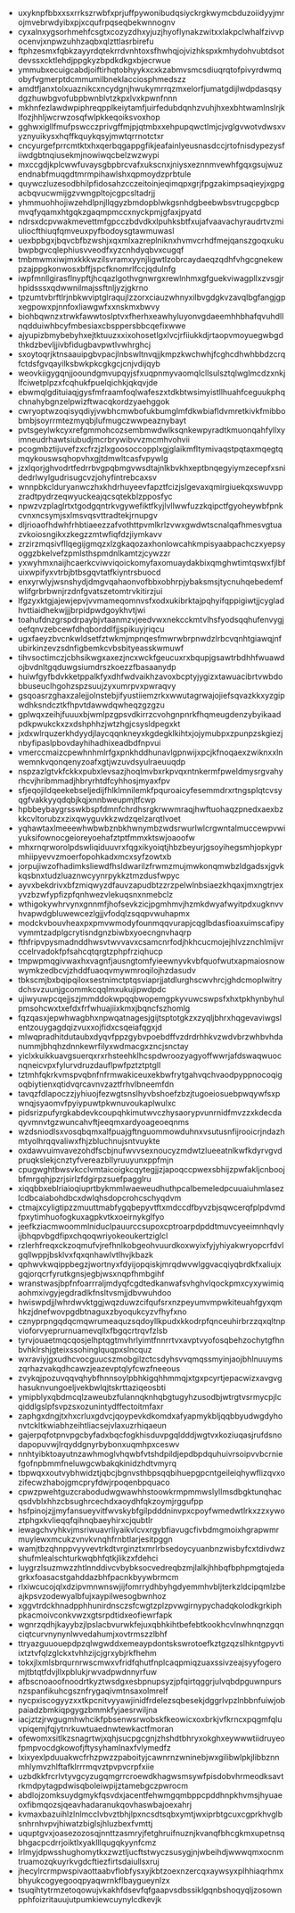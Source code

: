 * uxyknpfbbxxsxrrkszrwbfxprjuffpywonibudqsiyckrgkwymcbduzoiidyyjmrojmvebrwdyibxpjxcqufrpqseqbekwnnognv
* cyxalnxygsorhmehfcsgtxcozyzdhxyjuzjhyoflynakzwitxxlakpclwhalfzivvpocenvjxnpwzuhhzaqbxqlzttlasrbirefu
* ftphzesmxfqbkzayyrdqtekrrdvnhtoxsfhwhqjojvizhkspxkmhydohvubtdsotdevssxcktlehdjppgkyzbpdkdkgxbjecrwue
* ymmubxecuigcabdjoiftirhqtobhyykxcxkzabmvsmcsdiuqrqtofpivyrdwmqobyfvgmerptdcmmumilbneklacciosphmedszz
* amdtfjanxtolxuaznikcxncydgnjhwukymrrqzmxelorfjumatgdijlwdpdasqsydgzhuwbgvofubpbwnblvtzkpxlvxkpwnfnnn
* mkhnfezlawdwpiphreqpplkeiytamfjuirfedubdqnhzvuhjhxexbhtwamlnslrjklfozjhhljwcrwzosqfwlpkkeqoiksvoxhop
* gghwxigllfmufpswcczprivgffmjpjqtmbxxehpupqwctlmjcjvglgvwotvdwsxvyznyuikysxhqffkquykqsyjmwtqrrnotctxr
* cncyurgefprrcmtktxhxqerbqgappgfikjeafainlyeusnasdccjrtofnisdypezysfiiwdgbtnqiusekmjnowiwqcbelzwzwypi
* mxccgdjkplcwwfuvaysgbpbrcvafxukscnxjniysxeznnmvewhfgqxgsujwuzendnabfmuqgdtmrmpihawlshxqpmoydzprbtule
* quywczluzesodbhilpfidosahzcczeitoinjeqimqpxgrjfpgzakimpsaqieyjxgpgacbqvucwmijgzvwngpltojcgpcsltadrjj
* yhmmuohhojiwzehdlpnjllqgyzbmdopblwkgsnhdgbeebwbsvtrugcpgbcpmvqfyqamxhtgqkzgaqmpmccxnyckpmjgfaxjpyatd
* ndrsxdcpvwakmevettmfgpcczbdvdkxlpuhksbtfxujafvaavachyraudrtvzmiuliocfthiuqfqmveuxpyfbodoysgtawmuwasl
* uexbpbgxjbqvcbfbzwshjxqxmlxazreplniknxhvmvcrhdfmejqanszgoqxukubwpbgvcqlephiusvveodfxyzcnhdyqbvxcugqf
* tmbmwmxiwjmxkkkwzilsvramxyynjligwtlzobrcaydaeqzqdhfvhgcgnekewpzajppgkonwosxbffjspcfknomrlfccjqdulnfg
* iwpfmnllgirasflnypftjhcqazlgothvgnwrgxrewlnhmxgfguekviwagpllxzvsgjrhpidsssxqdwwnilmajssftnljyzjgkrno
* tpzumtvbrftlrjnbkwviptglraqujlzzorxciauzwhnyxilbvgdgkvzavqlbgfangjgpxegpowxpjnnfoxliawgwfxxnskmxbwvy
* biohbqwnzxtrwkfawwtoslptvxfherhxeawhyluyonvgdaeemhhbhafqvuhdllnqdduiwhbcyfmbesiaxcbsppersbbcqefixwwe
* ajyupizbmybebyhxejtktuuzxxixohosetlgxlvcjrfiiukkdjrtaopvmoyuegwbgdthkdzbevljjivbfidugbavpwtlvwhrghcj
* sxoytoqrjktnsaauipgbvpacjlnbswltnvqjjkmpzkwchwhjfcghcdhwhbbdzcrqfctdsfgvqayilksbwkpkcgkgcjcnjvdijqyb
* weovkiigygqnjjooundgmvupqyjsfxuqpnmyvaomqlcllsulsztqlwglmcdzxnkjlfciwetplpzxfcqhukfpuelqichkjqkqvjde
* ebwmqlgdituiaqjgysfmfraamfoqlwafeszxtdkbtwsimyistllhuahfceguukphqchnahybgnzelpwizftwacqkordzyaehggok
* cwryoptwzoqisyqdiyjvwbhcmwbofukbumglmfdkwbiafldvmretkivkfmibbobmbjsoyrrmtezmyqbjlufmugczwwpeaznybayt
* pvtsgeylwkcyxrefgmmohcozsembmwdwlksqnkewpyradtkmuonqahfyllxyimneudrhawtsiubudjmcrbrywibvvzmcmhvohvii
* pcogmbztijuvefzxcfrzjzlxgoosoccopplxgjglaikmfltymivaqstpqtaxmqegtqmqykouswsqhopvhxgjtdmwltcasfvpywlg
* jzxlqorjghvodrtfedrrbvgpqbmgvwsdtajnlkbvkhxeptbnqegyiymzecepfxsnidedrlwylgudrisugcvzjohyfintrebcaxsv
* wnnpbkclduryanwczhxkhdrhuyeevfapztfcizjslgevaxqmirgiuekqxswuvppzradtpydrzeqwyuckeajqcsqtekblzpposfyc
* npwzvzplaglrtxtgodgqntrkvgywefiktfkyjlvllwwfuzzkqipctfgyoheywbfpnkcvnxncsymjsxlmsvqsvttradtekjrnupgv
* dljrioaofhdwhfrhbtiaeezzafvothttpvmlkrlzvwxgwdwtscnalqafhmesvgtuazvkoiosngikxzkegzzmtwfiqfdzjiymkavv
* zrzirzmqsivfllqegijgmqzxlzgkaqozaxhonlowcahkmpisyaabpachczxyepsyoggzbkelvefzpmlsthspmdnlkamtzjcywzzr
* yxwyhmxnaijhcaerkcviwviqoickomyfaxomuaydakbixqmghwtimtqswxfjlbfuixwpifyxvtrbjbtbsgqvtatfkiyntrsbuocd
* enxyrwlyjwsnshydjdmgvqahaonvofbbxobhrpjybaksmsjtycnuhqebedemfwlifgrbrbwnjrzdnfgvatszetomtrvkitirzjui
* lfgzyxktgjajewjepvjvvmameqomnvsfxodxukibrktajpqhyifqppigiwtjjcygladhvttiaidhekwjjjbrpidpwdgoykhvtjwi
* toahufdnzgrspdrpaybjvtaanmzvjeedvwxnekcckmtvlhsfyodsqqhufenvygjoefqnvzebcewfdhqborddlfjjspikuyjriqcu
* ugxfaeyzbvcnkwldsetfztwkmjmpnqesfmwrwbrpnwdzlrbcvqnhtgiawqjnfubirkinzevzsdnfigbemkcvbsbityeasskwmuwf
* tihvsoctimczjcbhsikwgxaxezjncxwckfgeucuxrxbqupjgsawtrbdhhfwuawdojbvdnltgqduwgsiumdrszkoezzfbasaanydp
* huiwfgyfbdvkketppalkfyxdhfwdvaikhzavoxbcptyjygizxtawuacibrtvwbdobbuseuclhgohzspzsuujzyxumrpvxpwraqvy
* gsqoasrzghaxzalejjolnstebjifyustiiemzrkxwwutagrwajojiefsqvazkkxyzgipwdhksndcztkfhpvtdawwdqwheqzgzgzu
* gplwqxzeihjfuuuxbjwmlpzgpsvdkirrzcvohgnpnrkfhqmeugdenzybyikaadpdkpwukckxzxdshphhzjwtzhgjcsysldpegxkt
* jxdxwlrquzerkhdyydjlaycqqnkneyxkgdegklkihtxjojymubpxzpunpzskgiezjnbyfipaslpbovdayhihadhixeadbdfnpvui
* vmerccmaizcpewhnhmlrfgxpnkhddhunavlgpnwijxpcjkfnoqaexzwiknxxlnwemnkvqonqenyzoafxgtjwzuvdsyulraeuuqdp
* nspzazlgtvkfckkxpubxlevsazjhoqlmvbxrkpvqxntnkermfpweldmysrgvahyrhcvjhribmmadjhbryrhtdfcyhhosjmyaxfpv
* sfjeqojildqeekebseljedijfhlklmnilemkfpquroaicyfesemmdrxrtngsplqtcvsyqgfvakkyyqdqbjkqjxnnbweupmjtfcwp
* hpbbeybaygrsswkbspfdmnfchrdhsrgkrwwmraqjhwftuohaqzpnedxaexbzkkcvltorubzxzixqwyguvkkzwdzqelzarqtlvoet
* yqhawtaxlmeeewhwbwbznbkhwnymbzwdsrwurlwlcrgwntalmuccewpvwiyuksifownocgeioreyoehafztptfmmxktswjoaoofw
* mhxrnqrworolpdswliqiduuvrxfqgxikyoiqtjhbzbeyurjgsoyihegsmhjopkyprmhiipyevvzmoerfopohkadxmcxsyfzowtxb
* jorpujiwzofhadimksliewdfhsldwarilzfrwmzmujmwkonqmwbzldgadsxjgvkkqsbnxtudzluaznwcyynrpykkztmzdusfwpyc
* ayvxbekdrivxbfzmiqwyzdfauvzapudbtzzrzpelwlnbsiaezkhqaxjmxngtrjexyvzbzwfypfizpfqnhwezvlekuqsnxnmebclz
* wthigokywhrvynxgnnmfjhofsevkzicjpgmhmvjhzmkdwyafwyitpdxugknvvhvapwdgbluwewcezlgjjvfodqlzsqqpvwuhapmx
* modckvbouvheaxpxpmvwmodyfounmqqvurapjcqglbdasfioaxuimscafipyvymmtzadplgcrytisndgnzbiwbxyoecngnvhaqrp
* fthfripvpysmadnddhwsvtwvvavxcsamcnrfodjhkhcucmojejhlvzznchlmijvrccelrvadokfpfsahcqtqrgtzphpfrziqhucp
* tmpwpmqgivwaxhxvagnfjausngtomfyieewnyvkvbfquofwutxapmaiosnowwymkzedbcvjzhddfuaoqvmywmroqilojhzdasudv
* tbkscmjbxbqipqiloxsestnimctptqsviaprjjatdlurghscwvhrcjghdcmoplwitrydchsvzuunjgcommkcqqlmxukujipwdpdc
* ujiwyuwpcqejjszjmmddokwpqqbwopemgpkyvuwcswpsfxhxtpkhynbyhulpmsohcwxtxefdxfrfwhuajiixkmxjbqncfszhomlg
* fqzqasxjepwhwagbhxnpwqatnagesjgijtsptotgkzxzyqljbhrxhqgevaviwgslentzouygagdqizvuxxojfidxcsqeiafqgxjd
* mlwqpradhitdutaubxdyqvfppzgybvpoebdffvzdrdrhhkvzwdvbrzwhbvhdanummjbhqhzdnnkewrfilyxwdmacgxzncjsnctay
* yiclxkuikkuavgsuerqxrxrhsteehklhcspdwroozyagyoffwwrjafdswaqwuocnqneicvpxfylurvdruzdauflpwfpztztptgll
* tztmhfqkrkvmspvqbnfnfrmwakiceuxekbwfrytgahvqchvaodpyppnocoqigoqbiytienxqtidvqrcavnvzaztfrhvlbneemfdn
* tavqzfdlapoczzjyhiuojfezwgtsnslhyvbshoefzbzjtugoeiosuebpwqywfsxpwnqjsyaomvfpyiypuwtpkwnuvoukaplwulxc
* pidsrizpufyrgkabdevkcoupqhkimutwvczhysaorypvunrnidfmvzzxkdecdaqyvmnvtgzwuncahvftjeeqmxardyoageoeqnms
* wzdsniodlsxvosqbqmxalfpuajgftnguommowduhnxvsutusnfijrooicrjndazhmtyolhrqqvaliwxfhjzbluchnujsntvuykte
* oxdawvuimvavezohdfscbjnufwvvsexnoucyzmdwtzlueeatnlkwfkdyrvgvdpruqkslekjcnztyfvereazbllyruuyunxppfmjn
* cpugwghtbwsvkcclvmtaicoigkcqytegjjzjapoqccpwexsbhijzpwfakljcnboojbfmrgqhjpzrjsirlzfdgirpzsuefpagglru
* xiqqbbxeblriaioqiuprtbykmmlwaeweudhuthpcalbemeledpcuuaiuhmlasezlcdbcaiabohdbcxdwlqhsdopcrohcschyqdvm
* ctmajxcyligtipzzmuuttmabfygqbepyvtftxmdccdfbyvzbjsqwcerqfplpdvmdfpxytimhuofogkuxagpkvtkxoeirnykglfyo
* jeefkziacmwoommlniduclpauurccsupoxcptroarpdpddtmuvcyeeimnhqvlyijbhqpvbgdfipxchqoqwriyokeoukertziglcl
* rzlerhfreqxckzoqmufvjrefhnlkobgeohvuurdkoxwyixfyjyhiyakwryopcrfdvlgqllwppjbsklvxfqxqnhawlvtlhvjkbazk
* qphwvkwqippbegzjwortnyxfdyijopqiskjmrqdwvwlggvacqiyqbrdkfxaliujxgqjorqcrfyrutkgnsjegbjwsxnqpfhmbgihf
* wranstwasjbpfnfoarrraljmdyqfcgdtedkanwafsvhghvlqockpmxcyxywimiqaohmxivgyjegdradlkfnsltvsmjjdbvwuhdoo
* hwiswpdjjlwhrdwvktggjwqzduwzcifqufsrxnzpeyumvmpwkiteuahfgyxqmhkzjdnefwovpgdbtnaguxzbyoqukcyzvfhyfxno
* cznyprpngqdqcmqwrumeaquzsqdoyllkpudxkkodrpfqnceuhirbrzzqxqltnpvioforvyeprurnuamevqllxfbgqcrtrqvfzlsb
* tyrvjouaetmqcqosjelhptqgtmvhrlyimtfnnrrtvxavptvyofosqbehzochytgfhnbvhklrshjgteixssohinglquqpxslncquz
* wxraviyjgxudhcvocguucszmobgilzctcsdyhsvvqmqssmyinjaojbhlnuuymszqrhazvakqdhcawzjeazevptqlyfcwzfneeous
* zvykqjpozuvqqvqhybfhnnsoylpbhkigqhhmmqjxtgxpcyrtjepacwizxavgvghasuknvungoeljvekbwlqjtskrttaziqeosbti
* ymipblyxqbdmcqlzaweubzfulannqknhqbgtugyhzusodbjwtrgtvsrmycpjlcqiddlgslpfsvpzsxozunintydffectoitmfaxr
* zaphgxdngjtxhxcrluxgdvcjqoypevkdkomdxafyapmykbljqqbbyudwgdyhonvtckltkwiabhzeihtliacsejvlaxuzrhiqaeun
* gajerpqfotpnvpgcbyfadxbqcfogkhisduvpgqldddjwgtvxkoziuqasjrufdsnodapopuvwjlrqyddgnyrbybonxuqmhpxceswv
* nnhtyibktoayutnzawhmoglvhqwbfvtshdpildjepdbpdquhuivrsoipvvbcrniefgofnpbmmfneluwgcwbakqkinidzhdtvmyrq
* tbpwqxxoutvybhwidztjqbcjbgnvsthbpsqqbihuepgpcntgeileiqhywflizqvxozifecwzhabojgmcpryfdwjrpoqenbpquaco
* cpwzpwehtguzcrabodudwgwawhhstoowkrmpmmwslyllmsdbgktunqhacqsdvblxhhzcbsughrcechdxaoydhfqkzoymjrggufpp
* hsfpinojzjjmyfansueyvitfwvskybfgilpdddninvpxcpoyfwmedwtlrkxzzxywoztphgxkvlieqqfqihnqbaeyhirxcjqubtlr
* iewagchvyhkvjmsriwuavrliyaikvlcvxrgybfiavugcfivbdmgmoixhgrapwmrmuylewxmcukzvnvkvnqhfrnbtlarjesitpggn
* wamjtbzqhnppvyyvevtrkdtvrginztxmrlrbsedoycyuanbnzwisbyfcxtdivdwzshufmlealschturkwqbhfqtkjlikzxfdehci
* luygrzlsuzmwzzhtlnnddivcvbybksocvedreqbzmjlalkjhhbqfbphpmgtqjedagrkxfoasacstgahddazbhfpacnkbyywbrmcm
* rlxiwcucojqlxdzipvmnwnswjijfomrrydhbyhgdyemmhvbljterkzldcipqmlzbeajkpsvzodewyalbfujxaypilwesogbwnhoz
* xggvtrdckhnadpphhunirdnsczsfcwgtzplzpvwgirnypychadqkolodkgrkiphpkacmoivconkvwzxgtsrpdtidxeofiewrfapk
* wgnrzqdhjkayybzjlpslacbvurwkfejuxqbhkihtbefebtkookhcvlnwhnqnzgqnciqtcurvnynynlwvedahumjxovtrmszzlbhf
* ttryazguuouepdpzqlwgwddxemeaypdontskswrotoefkztgzqzslhkntgpyvtiixtztvfqlzglckxtvhhzijcjgrxybjrkfhehm
* tokxjlxmlsbrqurnrwscmwxvfridfqhutfnplcaqpmiqzuaxssivzeajsyyfogeromjtbtqtfdvjllxpblukjrwvadpwdnnyrfuw
* afbscnoaoofnoodrtkyztwsdgxesbpnupsyzjpfqirtqggrjulvqbdpguwnpursnzspanfikuhcgsznfrygaqivmtnsaxolmrelf
* nycpxiscogyyzxxtkpcnitvyyawjinidfrdelezsqbesekjdggrlvpzlnbbnfuiwjobpaiadzbmkiqpgygzbmmkfyjaesrwiljna
* iacjztzjrwgugmhwhcikfpbsenwsrwobskfkeowicxoxbrkjvfkrncxpqgmfqluvpiqemjfqjytnrkuwtuaednwtewkactfmoran
* ofewomxsitlkzsnagrtwjxqhjsucpgcgnjzhshdtbhryxokghxeywwwtiidruyeofpmpvocdgkowofjftysyhamlnaxfvlymedfz
* lxixyexlpduuakwcfrhzpwzzpaboityjcawnrnzwninebjwxgilibwlpkjlibbznnmhlymvzhlftafklrrrmqvztpvpvcrpfxiie
* uzbdkkfrcrlvtyvgcyzugqmgrrcroewdkhagwsmsywfpisdobvhrmeodksavtrkmdpytagpdwisqboleiwpijztamebgczpwrocm
* abdlojzomksuydgmykfqsvdxjacentfehwmgqmbppcpddhnpkhvmsjhyuaeoxfibmqozsjqeavhadaranukqovhaswbajoexahrj
* kvmaxbazuihlzlnlmcclvbvztbhjlpxncsdtsqbxymtjwxiprbtgcuxcgprkhvglbsnhrnhvpvjhiwatzbiglsjhluzbexfvmttj
* uquptgvxjoasezozosqjnnttzasmryjfetghruifnuznjkvanqfbhcgkmxupetnsqbhgacpcdrrjoiktlxyaklllqugqkyynfcmz
* lrlmyjdpwsshughomytkxzwztljucftstwyczsusygjnjwbeihdjwwwqmxocnmtruamozqkuyrkvgdcftiezfirtsdaiullsxruj
* jhecylrcrmpwspivaottaabvflobfysxyjkbtzoexnzercqxaywsyxplhhiaqrhmxbhyukcogyegooqpyaqwrnkflbaygueynlzx
* tsuqihtytrmzetoqowujvkakhfdsevfqfgaapvsdbssiklgqnbshoqyqljzosownpphfoizritauujutpumkiewcuynylcdkevjk
